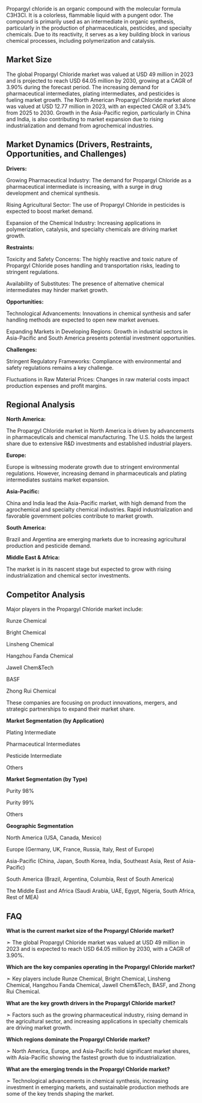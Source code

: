Propargyl chloride is an organic compound with the molecular formula C3H3Cl. It is a colorless, flammable liquid with a pungent odor. The compound is primarily used as an intermediate in organic synthesis, particularly in the production of pharmaceuticals, pesticides, and specialty chemicals. Due to its reactivity, it serves as a key building block in various chemical processes, including polymerization and catalysis.

## Market Size

The global Propargyl Chloride market was valued at USD 49 million in 2023 and is projected to reach USD 64.05 million by 2030, growing at a CAGR of 3.90% during the forecast period. The increasing demand for pharmaceutical intermediates, plating intermediates, and pesticides is fueling market growth. The North American Propargyl Chloride market alone was valued at USD 12.77 million in 2023, with an expected CAGR of 3.34% from 2025 to 2030. Growth in the Asia-Pacific region, particularly in China and India, is also contributing to market expansion due to rising industrialization and demand from agrochemical industries.

## Market Dynamics (Drivers, Restraints, Opportunities, and Challenges)

**Drivers:**

Growing Pharmaceutical Industry: The demand for Propargyl Chloride as a pharmaceutical intermediate is increasing, with a surge in drug development and chemical synthesis.

Rising Agricultural Sector: The use of Propargyl Chloride in pesticides is expected to boost market demand.

Expansion of the Chemical Industry: Increasing applications in polymerization, catalysis, and specialty chemicals are driving market growth.

**Restraints:**

Toxicity and Safety Concerns: The highly reactive and toxic nature of Propargyl Chloride poses handling and transportation risks, leading to stringent regulations.

Availability of Substitutes: The presence of alternative chemical intermediates may hinder market growth.

**Opportunities:**

Technological Advancements: Innovations in chemical synthesis and safer handling methods are expected to open new market avenues.

Expanding Markets in Developing Regions: Growth in industrial sectors in Asia-Pacific and South America presents potential investment opportunities.

**Challenges:**

Stringent Regulatory Frameworks: Compliance with environmental and safety regulations remains a key challenge.

Fluctuations in Raw Material Prices: Changes in raw material costs impact production expenses and profit margins.

## Regional Analysis

**North America:**

The Propargyl Chloride market in North America is driven by advancements in pharmaceuticals and chemical manufacturing. The U.S. holds the largest share due to extensive R&D investments and established industrial players.

**Europe:**

Europe is witnessing moderate growth due to stringent environmental regulations. However, increasing demand in pharmaceuticals and plating intermediates sustains market expansion.

**Asia-Pacific:**

China and India lead the Asia-Pacific market, with high demand from the agrochemical and specialty chemical industries. Rapid industrialization and favorable government policies contribute to market growth.

**South America:**

Brazil and Argentina are emerging markets due to increasing agricultural production and pesticide demand.

**Middle East & Africa:**

The market is in its nascent stage but expected to grow with rising industrialization and chemical sector investments.

## Competitor Analysis

Major players in the Propargyl Chloride market include:

Runze Chemical

Bright Chemical

Linsheng Chemical

Hangzhou Fanda Chemical

Jawell Chem&Tech

BASF

Zhong Rui Chemical

These companies are focusing on product innovations, mergers, and strategic partnerships to expand their market share.

**Market Segmentation (by Application)**

Plating Intermediate

Pharmaceutical Intermediates

Pesticide Intermediate

Others

**Market Segmentation (by Type)**

Purity 98%

Purity 99%

Others

**Geographic Segmentation**

North America (USA, Canada, Mexico)

Europe (Germany, UK, France, Russia, Italy, Rest of Europe)

Asia-Pacific (China, Japan, South Korea, India, Southeast Asia, Rest of Asia-Pacific)

South America (Brazil, Argentina, Columbia, Rest of South America)

The Middle East and Africa (Saudi Arabia, UAE, Egypt, Nigeria, South Africa, Rest of MEA)

## FAQ 

**What is the current market size of the Propargyl Chloride market?**

➣ The global Propargyl Chloride market was valued at USD 49 million in 2023 and is expected to reach USD 64.05 million by 2030, with a CAGR of 3.90%.

**Which are the key companies operating in the Propargyl Chloride market?**

➣ Key players include Runze Chemical, Bright Chemical, Linsheng Chemical, Hangzhou Fanda Chemical, Jawell Chem&Tech, BASF, and Zhong Rui Chemical.

**What are the key growth drivers in the Propargyl Chloride market?**

➣ Factors such as the growing pharmaceutical industry, rising demand in the agricultural sector, and increasing applications in specialty chemicals are driving market growth.

**Which regions dominate the Propargyl Chloride market?**

➣ North America, Europe, and Asia-Pacific hold significant market shares, with Asia-Pacific showing the fastest growth due to industrialization.

**What are the emerging trends in the Propargyl Chloride market?**

➣  Technological advancements in chemical synthesis, increasing investment in emerging markets, and sustainable production methods are some of the key trends shaping the market.
